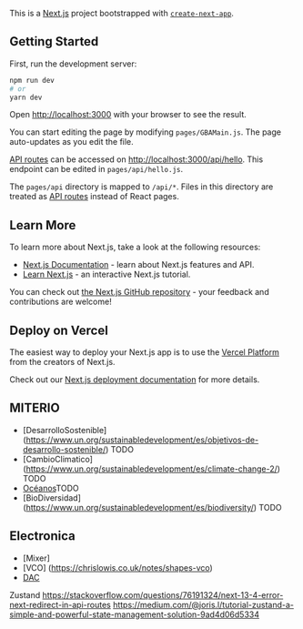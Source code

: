 This is a [Next.js](https://nextjs.org/) project bootstrapped
with [`create-next-app`](https://github.com/vercel/next.js/tree/canary/packages/create-next-app).

## Getting Started

First, run the development server:

```bash
npm run dev
# or
yarn dev
```

Open [http://localhost:3000](http://localhost:3000) with your browser to see the result.

You can start editing the page by modifying `pages/GBAMain.js`. The page auto-updates as you edit the file.

[API routes](https://nextjs.org/docs/api-routes/introduction) can be accessed
on [http://localhost:3000/api/hello](http://localhost:3000/api/hello). This endpoint can be edited
in `pages/api/hello.js`.

The `pages/api` directory is mapped to `/api/*`. Files in this directory are treated
as [API routes](https://nextjs.org/docs/api-routes/introduction) instead of React pages.

## Learn More

To learn more about Next.js, take a look at the following resources:

- [Next.js Documentation](https://nextjs.org/docs) - learn about Next.js features and API.
- [Learn Next.js](https://nextjs.org/learn) - an interactive Next.js tutorial.

You can check out [the Next.js GitHub repository](https://github.com/vercel/next.js/) - your feedback and contributions
are welcome!

## Deploy on Vercel

The easiest way to deploy your Next.js app is to use
the [Vercel Platform](https://vercel.com/new?utm_medium=default-template&filter=next.js&utm_source=create-next-app&utm_campaign=create-next-app-readme)
from the creators of Next.js.

Check out our [Next.js deployment documentation](https://nextjs.org/docs/deployment) for more details.





## MITERIO
- [DesarrolloSostenible] (https://www.un.org/sustainabledevelopment/es/objetivos-de-desarrollo-sostenible/) TODO
- [CambioClimatico] (https://www.un.org/sustainabledevelopment/es/climate-change-2/) TODO
- [Océanos](https://www.un.org/sustainabledevelopment/es/oceans/)TODO
- [BioDiversidad] (https://www.un.org/sustainabledevelopment/es/biodiversity/) TODO


## Electronica
- [Mixer]
- [VCO] (https://chrislowis.co.uk/notes/shapes-vco)
- [DAC](http://hyperphysics.phy-astr.gsu.edu/hbase/Electronic/dac.html)




Zustand
https://stackoverflow.com/questions/76191324/next-13-4-error-next-redirect-in-api-routes
https://medium.com/@joris.l/tutorial-zustand-a-simple-and-powerful-state-management-solution-9ad4d06d5334